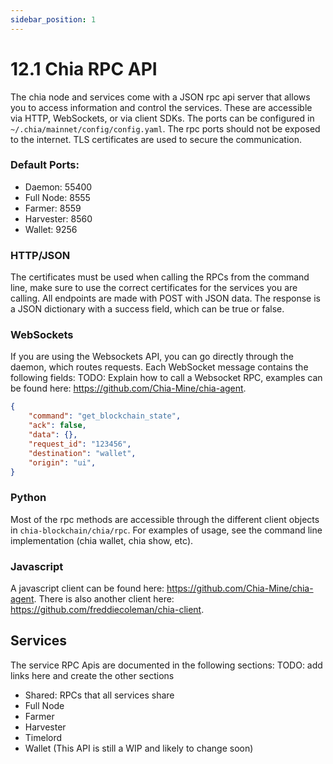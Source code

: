 ```yaml
---
sidebar_position: 1
---
```


# 12.1 Chia RPC API
The chia node and services come with a JSON rpc api server that allows you to access information and control the services.
These are accessible via HTTP, WebSockets, or via client SDKs.
The ports can be configured in `~/.chia/mainnet/config/config.yaml`. 
The rpc ports should not be exposed to the internet. 
TLS certificates are used to secure the communication.

### Default Ports:
- Daemon: 55400
- Full Node: 8555
- Farmer: 8559
- Harvester: 8560
- Wallet: 9256

### HTTP/JSON
The certificates must be used when calling the RPCs from the command line, make sure to use the correct certificates for the services you are calling.
All endpoints are made with POST with JSON data. The response is a JSON dictionary with a success field, which can be true or false. 

### WebSockets
If you are using the Websockets API, you can go directly through the daemon, which routes requests. Each WebSocket message contains the following fields:
TODO: Explain how to call a Websocket RPC, examples can be found here: https://github.com/Chia-Mine/chia-agent.

```json
{
    "command": "get_blockchain_state",
    "ack": false,
    "data": {},
    "request_id": "123456",
    "destination": "wallet",
    "origin": "ui",
}
```

### Python
Most of the rpc methods are accessible through the different client objects in `chia-blockchain/chia/rpc`.
For examples of usage, see the command line implementation (chia wallet, chia show, etc).

### Javascript
A javascript client can be found here: https://github.com/Chia-Mine/chia-agent.
There is also another client here: https://github.com/freddiecoleman/chia-client.

## Services
The service RPC Apis are documented in the following sections:
TODO: add links here and create the other sections
* Shared: RPCs that all services share
* Full Node
* Farmer
* Harvester
* Timelord
* Wallet (This API is still a WIP and likely to change soon)